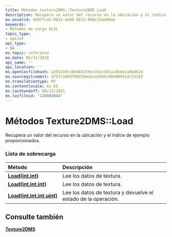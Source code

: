 ```yaml
---
title: Métodos texture2DMS::Texture2DMS Load
description: Recupera un valor del recurso en la ubicación y el índice de ejemplo proporcionados. | Métodos texture2DMS::Texture2DMS Load
ms.assetid: d597fc42-0b21-4e89-bb33-0b8c12ae00ae
keywords:
- Métodos de carga HLSL
topic_type:
- apiref
api_type:
- NA
ms.topic: reference
ms.date: 05/31/2018
api_name: ''
api_location: ''
ms.openlocfilehash: a29324dc108464359e333ac401a24be4cadb461d
ms.sourcegitcommit: d75fc10b9f0825bbe5ce5045c90d4045e3c53243
ms.translationtype: MT
ms.contentlocale: es-ES
ms.lasthandoff: 09/13/2021
ms.locfileid: "126884044"
---
```

# <a name="texture2dmsload-methods"></a>Métodos Texture2DMS::Load

Recupera un valor del recurso en la ubicación y el índice de ejemplo proporcionados.

### <a name="overload-list"></a>Lista de sobrecarga



| Método                                                           | Descripción                                                        |
|:-----------------------------------------------------------------|:-------------------------------------------------------------------|
| [**Load(int,int)**](sm5-object-texture2dms-load.md)             | Lee los datos de textura.<br/>                                     |
| [**Load(int,int,int)**](dx-graphics-hlsl-to-load.md)            | Lee los datos de textura.<br/>                                     |
| [**Load(int,int,int,uint)**](t2dms-load-float-int-int-uint-.md) | Lee los datos de textura y devuelve el estado de la operación.<br/> |



## <a name="see-also"></a>Consulte también

<dl> <dt>

[**Texture2DMS**](sm5-object-texture2dms.md)
</dt> </dl>

 

 





